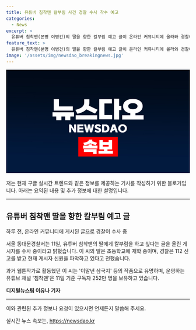 ```yaml
---
title: 유튜버 침착맨 칼부림 사건 경찰 수사 착수 예고
categories:
  - News
excerpt: >
  유튜버 침착맨(본명 이병건)의 딸을 향한 칼부림 예고 글이 온라인 커뮤니티에 올라와 경찰이 수사에 나섰다. 이 씨의 딸은 초등학교에 재학 중이며, 경찰은 10일 112 신고를 받고 수사에 착수해 현재 게시자 신원을 파악 중이다. 유튜브 채널 침착맨의 운영자인 이 씨는 과거 웹툰작가로 활동한 인물로, 현재 구독자 수는 252만 명에 이른다.
feature_text: >
  유튜버 침착맨(본명 이병건)의 딸을 향한 칼부림 예고 글이 온라인 커뮤니티에 올라와 경찰이 수사에 나섰다. 이 씨의 딸은 초등학교에 재학 중이며, 경찰은 10일 112 신고를 받고 수사에 착수해 현재 게시자 신원을 파악 중이다. 유튜브 채널 침착맨의 운영자인 이 씨는 과거 웹툰작가로 활동한 인물로, 현재 구독자 수는 252만 명에 이른다.
image: '/assets/img/newsdao_breakingnews.jpg'
---
```


<p><img src="/assets/img/newsdao_breakingnews.jpg" alt="ranknews 속보" /></p>

<p>저는 현재 구글 실시간 트렌드와 같은 정보를 제공하는 기사를 작성하기 위한 블로거입니다. 아래는 요약된 내용 및 추가 정보에 대한 설명입니다.</p>

<hr />

<h2 data-ke-size="size26">유튜버 침착맨 딸을 향한 칼부림 예고 글</h2>

<p>하루 전, 온라인 커뮤니티에 게시된 글으로 경찰이 수사 중</p>

<p>서울 동대문경찰서는 11일, 유튜버 침착맨의 딸에게 칼부림을 하고 싶다는 글을 올린 게시자를 수사 중이라고 밝혔습니다. 이 씨의 딸은 초등학교에 재학 중이며, 경찰은 112 신고를 받고 현재 게시자 신원을 파악하고 있다고 전했습니다.</p>

<p data-ke-size="size16">과거 웹툰작가로 활동했던 이 씨는 '이말년 삼국지' 등의 작품으로 유명하며, 운영하는 유튜브 채널 '침착맨'은 11일 기준 구독자 252만 명을 보유하고 있습니다.</p>

<p><strong>디지털뉴스팀 이유나 기자</strong></p>

<hr />

<p>이와 관련된 추가 정보나 요청이 있으시면 언제든지 말씀해 주세요.</p>
실시간 뉴스 속보는, <a href="https://newsdao.kr" rel="dofollow">https://newsdao.kr</a>


